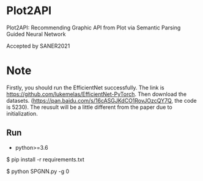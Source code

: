 # Plot2API
Plot2API: Recommending Graphic API from Plot via Semantic Parsing Guided Neural Network

Accepted by SANER2021

# Note
Firstly, you should run the EfficientNet successfully. The link is https://github.com/lukemelas/EfficientNet-PyTorch. 
Then download the datasets. (https://pan.baidu.com/s/16cASGJKdCO1RovJOzcQY7Q, the code is 5230).
The reusult will be a little different from the paper due to initialization.

## Run
- python>=3.6

$ pip install -r requirements.txt

$ python SPGNN.py -g 0
